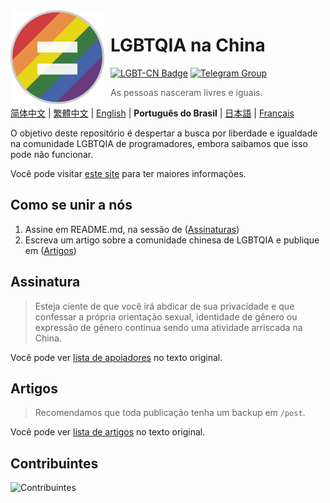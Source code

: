 <img width="150" height="150" align="left" style="float: left; margin: 0 10px 0 0;" alt="LGBT-CN logo" src="https://github.com/LGBT-CN/logo/raw/master/v2/logo.svg">

# LGBTQIA na China

[![LGBT-CN Badge](https://img.shields.io/badge/Support-LGBTQIA-FF0000?style=flat-square)](https://git.io/JfJiO)
[![Telegram Group](https://img.shields.io/badge/Telegram-LGBTCN-FFA500.svg?style=flat-square)](https://t.me/LGBTCN)
> As pessoas nasceram livres e iguais.

[简体中文](./../README.md) | [繁體中文](./zh-TW.md) | [English](./en-GB.md) | **Português do Brasil**  | [日本語](./ja-JP.md) | [Français](./fr.md)

O objetivo deste repositório é despertar a busca por liberdade e igualdade na comunidade LGBTQIA de programadores, embora saibamos que isso pode não funcionar.

Você pode visitar [este site](https://lgbt-cn.org/page/en-GB.html) para ter maiores informações.

## Como se unir a nós

1. Assine em README.md, na sessão de ([Assinaturas](../README.md#署名))
2. Escreva um artigo sobre a comunidade chinesa de LGBTQIA e publique em ([Artigos](../README.md#文章))

## Assinatura

> Esteja ciente de que você irá abdicar de sua privacidade e que confessar a própria orientação sexual, identidade de gênero ou expressão de gênero continua sendo uma atividade arriscada na China.

Você pode ver [lista de apoiadores](../README.md#署名) no texto original.

## Artigos

> Recomendamos que toda publicação tenha um backup em `/post`.

Você pode ver [lista de artigos](../README.md#文章) no texto original.

## Contribuintes

![Contribuintes](https://contrib.rocks/image?repo=LGBT-CN/LGBTQIA-In-China)
